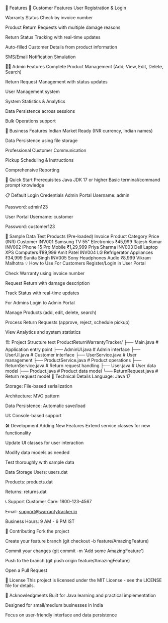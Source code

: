 🌟 Features
👤 Customer Features
User Registration & Login

Warranty Status Check by invoice number

Product Return Requests with multiple damage reasons

Return Status Tracking with real-time updates

Auto-filled Customer Details from product information

SMS/Email Notification Simulation

👨‍💼 Admin Features
Complete Product Management (Add, View, Edit, Delete, Search)

Return Request Management with status updates

User Management system

System Statistics & Analytics

Data Persistence across sessions

Bulk Operations support

🏢 Business Features
Indian Market Ready (INR currency, Indian names)

Data Persistence using file storage

Professional Customer Communication

Pickup Scheduling & Instructions

Comprehensive Reporting

🚀 Quick Start
Prerequisites
Java JDK 17 or higher
Basic terminal/command prompt knowledge


📋 Default Login Credentials
Admin Portal
Username: admin

Password: admin123

User Portal
Username: customer

Password: customer123

🎯 Sample Data
Test Products (Pre-loaded)
Invoice	Product	Category	Price (INR)	Customer
INV001	Samsung TV 55"	Electronics	₹45,999	Rajesh Kumar
INV002	iPhone 15 Pro	Mobile	₹1,29,999	Priya Sharma
INV003	Dell Laptop XPS	Computers	₹89,999	Amit Patel
INV004	LG Refrigerator	Appliances	₹34,999	Sunita Singh
INV005	Sony Headphones	Audio	₹8,999	Vikram Malhotra
💡 How to Use
For Customers
Register/Login in User Portal

Check Warranty using invoice number

Request Return with damage description

Track Status with real-time updates

For Admins
Login to Admin Portal

Manage Products (add, edit, delete, search)

Process Return Requests (approve, reject, schedule pickup)

View Analytics and system statistics

🏗️ Project Structure
text
ProductReturnWarrantyTracker/
├── Main.java                 # Application entry point
├── AdminUI.java              # Admin interface
├── UserUI.java               # Customer interface
├── UserService.java          # User management
├── ProductService.java       # Product operations
├── ReturnService.java        # Return request handling
├── User.java                 # User data model
├── Product.java              # Product data model
└── ReturnRequest.java        # Return request model
🔧 Technical Details
Language: Java 17

Storage: File-based serialization

Architecture: MVC pattern

Data Persistence: Automatic save/load

UI: Console-based support

🛠️ Development
Adding New Features
Extend service classes for new functionality

Update UI classes for user interaction

Modify data models as needed

Test thoroughly with sample data

Data Storage
Users: users.dat

Products: products.dat

Returns: returns.dat

📞 Support
Customer Care: 1800-123-4567

Email: support@warrantytracker.in

Business Hours: 9 AM - 6 PM IST

👥 Contributing
Fork the project

Create your feature branch (git checkout -b feature/AmazingFeature)

Commit your changes (git commit -m 'Add some AmazingFeature')

Push to the branch (git push origin feature/AmazingFeature)

Open a Pull Request

📄 License
This project is licensed under the MIT License - see the LICENSE file for details.

🙏 Acknowledgments
Built for Java learning and practical implementation

Designed for small/medium businesses in India

Focus on user-friendly interface and data persistence
